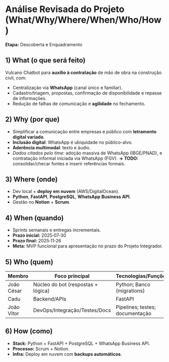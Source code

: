 # Análise Revisada do Projeto (What/Why/Where/When/Who/How)

**Etapa:** Descoberta e Enquadramento

## 1) What (o que será feito)
Vulcano Chatbot para **auxílio à contratação** de mão de obra na construção civil, com:
- Centralização via **WhatsApp** (canal único e familiar).
- Cadastro/triagem, propostas, confirmação de disponibilidade e repasse de informações.
- Redução de falhas de comunicação e **agilidade** no fechamento.

## 2) Why (por que)
- Simplificar a comunicação entre empresas e público com **letramento digital variado**.
- **Inclusão digital**: WhatsApp é ubiquidade no público-alvo.
- **Aderência multimodal**: texto e áudio.
- *Dados citados pelo time*: adoção massiva de WhatsApp (IBGE/PNAD), e contratação informal iniciada via WhatsApp (FGV). **→ TODO:** consolidar/checar fontes e inserir referências formais.

## 3) Where (onde)
- Dev local + **deploy em nuvem** (AWS/DigitalOcean).
- **Python**, **FastAPI**, **PostgreSQL**, **WhatsApp Business API**.
- Gestão no **Notion** + **Scrum**.

## 4) When (quando)
- Sprints semanais e entregas incrementais.
- **Prazo inicial:** 2025‑07‑30
- **Prazo final:** 2025‑11‑26
- **Meta:** MVP funcional para apresentação no prazo do Projeto Integrador.

## 5) Who (quem)
| Membro      | Foco principal                              | Tecnologias/Funções                    |
|-------------|----------------------------------------------|----------------------------------------|
| João César  | Núcleo do bot (respostas + lógica)           | Python; Banco (migrations)             |
| Cadu        | Backend/APIs                                 | FastAPI                                |
| João Vitor  | DevOps/Integração/Testes/Docs                | Pipelines; testes; documentação        |

## 6) How (como)
- **Stack:** Python + FastAPI + PostgreSQL + WhatsApp Business API.
- **Processo:** Scrum + Notion.
- **Infra:** Deploy em nuvem com **backups automáticos**.
